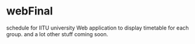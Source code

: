 # webFinal
schedule for IITU university
Web application to display timetable for each group.
and a lot other stuff coming soon.
